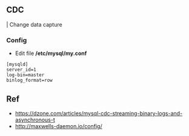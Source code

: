 ## CDC
| Change data capture

### Config
* Edit file **/etc/mysql/my.conf**
```
[mysqld]
server_id=1
log-bin=master
binlog_format=row
```

## Ref
* https://dzone.com/articles/mysql-cdc-streaming-binary-logs-and-asynchronous-t
* http://maxwells-daemon.io/config/
